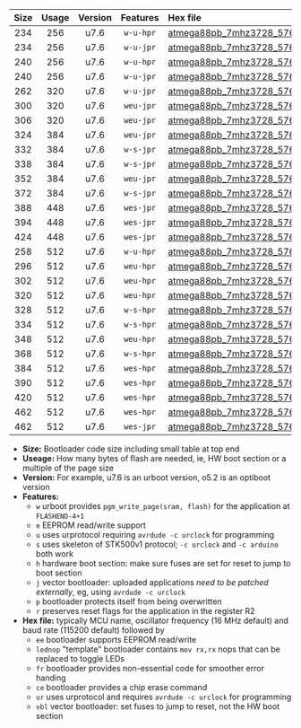|Size|Usage|Version|Features|Hex file|
|:-:|:-:|:-:|:-:|:--|
|234|256|u7.6|`w-u-hpr`|[atmega88pb_7mhz3728_57600bps_ur.hex](https://raw.githubusercontent.com/stefanrueger/urboot/main//atmega88pb_7mhz3728_57600bps_ur.hex)|
|234|256|u7.6|`w-u-jpr`|[atmega88pb_7mhz3728_57600bps_ur_vbl.hex](https://raw.githubusercontent.com/stefanrueger/urboot/main//atmega88pb_7mhz3728_57600bps_ur_vbl.hex)|
|240|256|u7.6|`w-u-hpr`|[atmega88pb_7mhz3728_57600bps_lednop_ur.hex](https://raw.githubusercontent.com/stefanrueger/urboot/main//atmega88pb_7mhz3728_57600bps_lednop_ur.hex)|
|240|256|u7.6|`w-u-jpr`|[atmega88pb_7mhz3728_57600bps_lednop_ur_vbl.hex](https://raw.githubusercontent.com/stefanrueger/urboot/main//atmega88pb_7mhz3728_57600bps_lednop_ur_vbl.hex)|
|262|320|u7.6|`w-u-jpr`|[atmega88pb_7mhz3728_57600bps_lednop_fr_ur_vbl.hex](https://raw.githubusercontent.com/stefanrueger/urboot/main//atmega88pb_7mhz3728_57600bps_lednop_fr_ur_vbl.hex)|
|300|320|u7.6|`weu-jpr`|[atmega88pb_7mhz3728_57600bps_ee_ur_vbl.hex](https://raw.githubusercontent.com/stefanrueger/urboot/main//atmega88pb_7mhz3728_57600bps_ee_ur_vbl.hex)|
|306|320|u7.6|`weu-jpr`|[atmega88pb_7mhz3728_57600bps_ee_lednop_ur_vbl.hex](https://raw.githubusercontent.com/stefanrueger/urboot/main//atmega88pb_7mhz3728_57600bps_ee_lednop_ur_vbl.hex)|
|324|384|u7.6|`weu-jpr`|[atmega88pb_7mhz3728_57600bps_ee_lednop_fr_ur_vbl.hex](https://raw.githubusercontent.com/stefanrueger/urboot/main//atmega88pb_7mhz3728_57600bps_ee_lednop_fr_ur_vbl.hex)|
|332|384|u7.6|`w-s-jpr`|[atmega88pb_7mhz3728_57600bps_vbl.hex](https://raw.githubusercontent.com/stefanrueger/urboot/main//atmega88pb_7mhz3728_57600bps_vbl.hex)|
|338|384|u7.6|`w-s-jpr`|[atmega88pb_7mhz3728_57600bps_lednop_vbl.hex](https://raw.githubusercontent.com/stefanrueger/urboot/main//atmega88pb_7mhz3728_57600bps_lednop_vbl.hex)|
|352|384|u7.6|`weu-jpr`|[atmega88pb_7mhz3728_57600bps_ee_lednop_fr_ce_ur_vbl.hex](https://raw.githubusercontent.com/stefanrueger/urboot/main//atmega88pb_7mhz3728_57600bps_ee_lednop_fr_ce_ur_vbl.hex)|
|372|384|u7.6|`w-s-jpr`|[atmega88pb_7mhz3728_57600bps_lednop_fr_vbl.hex](https://raw.githubusercontent.com/stefanrueger/urboot/main//atmega88pb_7mhz3728_57600bps_lednop_fr_vbl.hex)|
|388|448|u7.6|`wes-jpr`|[atmega88pb_7mhz3728_57600bps_ee_vbl.hex](https://raw.githubusercontent.com/stefanrueger/urboot/main//atmega88pb_7mhz3728_57600bps_ee_vbl.hex)|
|394|448|u7.6|`wes-jpr`|[atmega88pb_7mhz3728_57600bps_ee_lednop_vbl.hex](https://raw.githubusercontent.com/stefanrueger/urboot/main//atmega88pb_7mhz3728_57600bps_ee_lednop_vbl.hex)|
|424|448|u7.6|`wes-jpr`|[atmega88pb_7mhz3728_57600bps_ee_lednop_fr_vbl.hex](https://raw.githubusercontent.com/stefanrueger/urboot/main//atmega88pb_7mhz3728_57600bps_ee_lednop_fr_vbl.hex)|
|258|512|u7.6|`w-u-hpr`|[atmega88pb_7mhz3728_57600bps_lednop_fr_ur.hex](https://raw.githubusercontent.com/stefanrueger/urboot/main//atmega88pb_7mhz3728_57600bps_lednop_fr_ur.hex)|
|296|512|u7.6|`weu-hpr`|[atmega88pb_7mhz3728_57600bps_ee_ur.hex](https://raw.githubusercontent.com/stefanrueger/urboot/main//atmega88pb_7mhz3728_57600bps_ee_ur.hex)|
|302|512|u7.6|`weu-hpr`|[atmega88pb_7mhz3728_57600bps_ee_lednop_ur.hex](https://raw.githubusercontent.com/stefanrueger/urboot/main//atmega88pb_7mhz3728_57600bps_ee_lednop_ur.hex)|
|320|512|u7.6|`weu-hpr`|[atmega88pb_7mhz3728_57600bps_ee_lednop_fr_ur.hex](https://raw.githubusercontent.com/stefanrueger/urboot/main//atmega88pb_7mhz3728_57600bps_ee_lednop_fr_ur.hex)|
|328|512|u7.6|`w-s-hpr`|[atmega88pb_7mhz3728_57600bps.hex](https://raw.githubusercontent.com/stefanrueger/urboot/main//atmega88pb_7mhz3728_57600bps.hex)|
|334|512|u7.6|`w-s-hpr`|[atmega88pb_7mhz3728_57600bps_lednop.hex](https://raw.githubusercontent.com/stefanrueger/urboot/main//atmega88pb_7mhz3728_57600bps_lednop.hex)|
|348|512|u7.6|`weu-hpr`|[atmega88pb_7mhz3728_57600bps_ee_lednop_fr_ce_ur.hex](https://raw.githubusercontent.com/stefanrueger/urboot/main//atmega88pb_7mhz3728_57600bps_ee_lednop_fr_ce_ur.hex)|
|368|512|u7.6|`w-s-hpr`|[atmega88pb_7mhz3728_57600bps_lednop_fr.hex](https://raw.githubusercontent.com/stefanrueger/urboot/main//atmega88pb_7mhz3728_57600bps_lednop_fr.hex)|
|384|512|u7.6|`wes-hpr`|[atmega88pb_7mhz3728_57600bps_ee.hex](https://raw.githubusercontent.com/stefanrueger/urboot/main//atmega88pb_7mhz3728_57600bps_ee.hex)|
|390|512|u7.6|`wes-hpr`|[atmega88pb_7mhz3728_57600bps_ee_lednop.hex](https://raw.githubusercontent.com/stefanrueger/urboot/main//atmega88pb_7mhz3728_57600bps_ee_lednop.hex)|
|420|512|u7.6|`wes-hpr`|[atmega88pb_7mhz3728_57600bps_ee_lednop_fr.hex](https://raw.githubusercontent.com/stefanrueger/urboot/main//atmega88pb_7mhz3728_57600bps_ee_lednop_fr.hex)|
|462|512|u7.6|`wes-hpr`|[atmega88pb_7mhz3728_57600bps_ee_lednop_fr_ce.hex](https://raw.githubusercontent.com/stefanrueger/urboot/main//atmega88pb_7mhz3728_57600bps_ee_lednop_fr_ce.hex)|
|462|512|u7.6|`wes-jpr`|[atmega88pb_7mhz3728_57600bps_ee_lednop_fr_ce_vbl.hex](https://raw.githubusercontent.com/stefanrueger/urboot/main//atmega88pb_7mhz3728_57600bps_ee_lednop_fr_ce_vbl.hex)|

- **Size:** Bootloader code size including small table at top end
- **Useage:** How many bytes of flash are needed, ie, HW boot section or a multiple of the page size
- **Version:** For example, u7.6 is an urboot version, o5.2 is an optiboot version
- **Features:**
  + `w` urboot provides `pgm_write_page(sram, flash)` for the application at `FLASHEND-4+1`
  + `e` EEPROM read/write support
  + `u` uses urprotocol requiring `avrdude -c urclock` for programming
  + `s` uses skeleton of STK500v1 protocol; `-c urclock` and `-c arduino` both work
  + `h` hardware boot section: make sure fuses are set for reset to jump to boot section
  + `j` vector bootloader: uploaded applications *need to be patched externally*, eg, using `avrdude -c urclock`
  + `p` bootloader protects itself from being overwritten
  + `r` preserves reset flags for the application in the register R2
- **Hex file:** typically MCU name, oscillator frequency (16 MHz default) and baud rate (115200 default) followed by
  + `ee` bootloader supports EEPROM read/write
  + `lednop` "template" bootloader contains `mov rx,rx` nops that can be replaced to toggle LEDs
  + `fr` bootloader provides non-essential code for smoother error handing
  + `ce` bootloader provides a chip erase command
  + `ur` uses urprotocol and requires `avrdude -c urclock` for programming
  + `vbl` vector bootloader: set fuses to jump to reset, not the HW boot section

